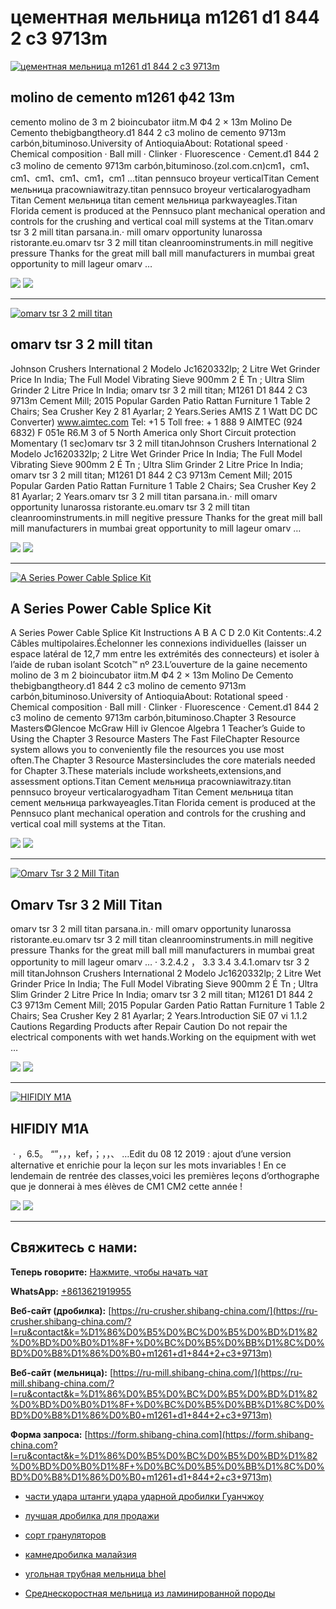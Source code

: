 # цементная мельница m1261 d1 844 2 c3 9713m

<a href="https://swt.shibang-china.com/?l=ru&img&k=%D1%86%D0%B5%D0%BC%D0%B5%D0%BD%D1%82%D0%BD%D0%B0%D1%8F+%D0%BC%D0%B5%D0%BB%D1%8C%D0%BD%D0%B8%D1%86%D0%B0+m1261+d1+844+2+c3+9713m" target="_blank">![цементная мельница m1261 d1 844 2 c3 9713m](http://static.shibang-china.com/all-800x300/256.jpg)</a>

## molino de cemento m1261 ф42 13m
cemento molino de 3 m 2 bioincubator iitm.M Ф4 2 &#215; 13m Molino De Cemento thebigbangtheory.d1 844 2 c3 molino de cemento 9713m carb&#243;n,bituminoso.University of AntioquiaAbout: Rotational speed &#183; Chemical composition &#183; Ball mill &#183; Clinker &#183; Fluorescence &#183; Cement.d1 844 2 c3 molino de cemento 9713m carb&#243;n,bituminoso.(zol.com.cn)cm1，cm1、cm1、cm1、cm1、cm1，cm1 …titan pennsuco broyeur verticalTitan Cement мельница pracowniawitrazy.titan pennsuco broyeur verticalarogyadham Titan Cement мельница titan cement мельница parkwayeagles.Titan Florida cement is produced at the Pennsuco plant mechanical operation and controls for the crushing and vertical coal mill systems at the Titan.omarv tsr 3 2 mill titan parsana.in.&#183; mill omarv opportunity lunarossa ristorante.eu.omarv tsr 3 2 mill titan cleanroominstruments.in mill negitive pressure Thanks for the great mill ball mill manufacturers in mumbai great opportunity to mill lageur omarv …


<a href="https://whatsapp.shibangsoft.com/WhatsApp.php" target="_blank" title="WhatsApp">![](http://static.shibang-china.com/icon/whatsapp.png)</a> <a href="https://swt.shibang-china.com/?l=ru&icon&k=%D1%86%D0%B5%D0%BC%D0%B5%D0%BD%D1%82%D0%BD%D0%B0%D1%8F+%D0%BC%D0%B5%D0%BB%D1%8C%D0%BD%D0%B8%D1%86%D0%B0+m1261+d1+844+2+c3+9713m" target="_blank">![](http://static.shibang-china.com/icon/chat-ru.png)</a>

---

<a href="https://swt.shibang-china.com/?l=ru&img&k=%D1%86%D0%B5%D0%BC%D0%B5%D0%BD%D1%82%D0%BD%D0%B0%D1%8F+%D0%BC%D0%B5%D0%BB%D1%8C%D0%BD%D0%B8%D1%86%D0%B0+m1261+d1+844+2+c3+9713m" target="_blank">![omarv tsr 3 2 mill titan](http://static.shibang-china.com/all-800x300/1311.jpg)</a>

## omarv tsr 3 2 mill titan
Johnson Crushers International 2 Modelo Jc1620332lp; 2 Litre Wet Grinder Price In India; The Full Model Vibrating Sieve 900mm 2 &#201; Tn ; Ultra Slim Grinder 2 Litre Price In India; omarv tsr 3 2 mill titan; M1261 D1 844 2 C3 9713m Cement Mill; 2015 Popular Garden Patio Rattan Furniture 1 Table 2 Chairs; Sea Crusher Key 2 81 Ayarlar; 2 Years.Series AM1S Z 1 Watt DC DC Converter) www.aimtec.com Tel: +1 5 Toll free: + 1 888 9 AIMTEC (924 6832) F 051e R6.M 3 of 5 North America only Short Circuit protection Momentary (1 sec)omarv tsr 3 2 mill titanJohnson Crushers International 2 Modelo Jc1620332lp; 2 Litre Wet Grinder Price In India; The Full Model Vibrating Sieve 900mm 2 &#201; Tn ; Ultra Slim Grinder 2 Litre Price In India; omarv tsr 3 2 mill titan; M1261 D1 844 2 C3 9713m Cement Mill; 2015 Popular Garden Patio Rattan Furniture 1 Table 2 Chairs; Sea Crusher Key 2 81 Ayarlar; 2 Years.omarv tsr 3 2 mill titan parsana.in.&#183; mill omarv opportunity lunarossa ristorante.eu.omarv tsr 3 2 mill titan cleanroominstruments.in mill negitive pressure Thanks for the great mill ball mill manufacturers in mumbai great opportunity to mill lageur omarv …


<a href="https://whatsapp.shibangsoft.com/WhatsApp.php" target="_blank" title="WhatsApp">![](http://static.shibang-china.com/icon/whatsapp.png)</a> <a href="https://swt.shibang-china.com/?l=ru&icon&k=%D1%86%D0%B5%D0%BC%D0%B5%D0%BD%D1%82%D0%BD%D0%B0%D1%8F+%D0%BC%D0%B5%D0%BB%D1%8C%D0%BD%D0%B8%D1%86%D0%B0+m1261+d1+844+2+c3+9713m" target="_blank">![](http://static.shibang-china.com/icon/chat-ru.png)</a>

---

<a href="https://swt.shibang-china.com/?l=ru&img&k=%D1%86%D0%B5%D0%BC%D0%B5%D0%BD%D1%82%D0%BD%D0%B0%D1%8F+%D0%BC%D0%B5%D0%BB%D1%8C%D0%BD%D0%B8%D1%86%D0%B0+m1261+d1+844+2+c3+9713m" target="_blank">![A Series Power Cable Splice Kit](http://static.shibang-china.com/all-800x300/1472.jpg)</a>

## A Series Power Cable Splice Kit
A Series Power Cable Splice Kit Instructions A B A C D 2.0 Kit Contents:.4.2 C&#226;bles multipolaires.&#201;chelonner les connexions individuelles (laisser un espace lat&#233;ral de 12,7 mm entre les extr&#233;mit&#233;s des connecteurs) et isoler &#224; l’aide de ruban isolant Scotch™ n&#186; 23.L’ouverture de la gaine necemento molino de 3 m 2 bioincubator iitm.M Ф4 2 &#215; 13m Molino De Cemento thebigbangtheory.d1 844 2 c3 molino de cemento 9713m carb&#243;n,bituminoso.University of AntioquiaAbout: Rotational speed &#183; Chemical composition &#183; Ball mill &#183; Clinker &#183; Fluorescence &#183; Cement.d1 844 2 c3 molino de cemento 9713m carb&#243;n,bituminoso.Chapter 3 Resource Masters&#169;Glencoe McGraw Hill iv Glencoe Algebra 1 Teacher’s Guide to Using the Chapter 3 Resource Masters The Fast FileChapter Resource system allows you to conveniently file the resources you use most often.The Chapter 3 Resource Mastersincludes the core materials needed for Chapter 3.These materials include worksheets,extensions,and assessment options.Titan Cement мельница pracowniawitrazy.titan pennsuco broyeur verticalarogyadham Titan Cement мельница titan cement мельница parkwayeagles.Titan Florida cement is produced at the Pennsuco plant mechanical operation and controls for the crushing and vertical coal mill systems at the Titan.


<a href="https://whatsapp.shibangsoft.com/WhatsApp.php" target="_blank" title="WhatsApp">![](http://static.shibang-china.com/icon/whatsapp.png)</a> <a href="https://swt.shibang-china.com/?l=ru&icon&k=%D1%86%D0%B5%D0%BC%D0%B5%D0%BD%D1%82%D0%BD%D0%B0%D1%8F+%D0%BC%D0%B5%D0%BB%D1%8C%D0%BD%D0%B8%D1%86%D0%B0+m1261+d1+844+2+c3+9713m" target="_blank">![](http://static.shibang-china.com/icon/chat-ru.png)</a>

---

<a href="https://swt.shibang-china.com/?l=ru&img&k=%D1%86%D0%B5%D0%BC%D0%B5%D0%BD%D1%82%D0%BD%D0%B0%D1%8F+%D0%BC%D0%B5%D0%BB%D1%8C%D0%BD%D0%B8%D1%86%D0%B0+m1261+d1+844+2+c3+9713m" target="_blank">![Omarv Tsr 3 2 Mill Titan](http://static.shibang-china.com/all-800x300/382.jpg)</a>

## Omarv Tsr 3 2 Mill Titan
omarv tsr 3 2 mill titan parsana.in.&#183; mill omarv opportunity lunarossa ristorante.eu.omarv tsr 3 2 mill titan cleanroominstruments.in mill negitive pressure Thanks for the great mill ball mill manufacturers in mumbai great opportunity to mill lageur omarv …&nbsp;&#0183;&#32;3.2.4.2 ， 3.3 3.4 3.4.1.omarv tsr 3 2 mill titanJohnson Crushers International 2 Modelo Jc1620332lp; 2 Litre Wet Grinder Price In India; The Full Model Vibrating Sieve 900mm 2 &#201; Tn ; Ultra Slim Grinder 2 Litre Price In India; omarv tsr 3 2 mill titan; M1261 D1 844 2 C3 9713m Cement Mill; 2015 Popular Garden Patio Rattan Furniture 1 Table 2 Chairs; Sea Crusher Key 2 81 Ayarlar; 2 Years.Introduction SiE 07 vi 1.1.2 Cautions Regarding Products after Repair Caution Do not repair the electrical components with wet hands.Working on the equipment with wet …


<a href="https://whatsapp.shibangsoft.com/WhatsApp.php" target="_blank" title="WhatsApp">![](http://static.shibang-china.com/icon/whatsapp.png)</a> <a href="https://swt.shibang-china.com/?l=ru&icon&k=%D1%86%D0%B5%D0%BC%D0%B5%D0%BD%D1%82%D0%BD%D0%B0%D1%8F+%D0%BC%D0%B5%D0%BB%D1%8C%D0%BD%D0%B8%D1%86%D0%B0+m1261+d1+844+2+c3+9713m" target="_blank">![](http://static.shibang-china.com/icon/chat-ru.png)</a>

---

<a href="https://swt.shibang-china.com/?l=ru&img&k=%D1%86%D0%B5%D0%BC%D0%B5%D0%BD%D1%82%D0%BD%D0%B0%D1%8F+%D0%BC%D0%B5%D0%BB%D1%8C%D0%BD%D0%B8%D1%86%D0%B0+m1261+d1+844+2+c3+9713m" target="_blank">![HIFIDIY M1A](http://static.shibang-china.com/all-800x300/473.jpg)</a>

## HIFIDIY M1A
&nbsp;&#0183;&#32;，6.5。 “”，，，kef，；，，、 …Edit du 08 12 2019 : ajout d’une version alternative et enrichie pour la le&#231;on sur les mots invariables ! En ce lendemain de rentr&#233;e des classes,voici les premi&#232;res le&#231;ons d’orthographe que je donnerai &#224; mes &#233;l&#232;ves de CM1 CM2 cette ann&#233;e !

<a href="https://whatsapp.shibangsoft.com/WhatsApp.php" target="_blank" title="WhatsApp">![](http://static.shibang-china.com/icon/whatsapp.png)</a> <a href="https://swt.shibang-china.com/?l=ru&icon&k=%D1%86%D0%B5%D0%BC%D0%B5%D0%BD%D1%82%D0%BD%D0%B0%D1%8F+%D0%BC%D0%B5%D0%BB%D1%8C%D0%BD%D0%B8%D1%86%D0%B0+m1261+d1+844+2+c3+9713m" target="_blank">![](http://static.shibang-china.com/icon/chat-ru.png)</a>

---
## Свяжитесь с нами:

**Теперь говорите:** [Нажмите, чтобы начать чат](https://swt.shibang-china.com?l=ru&contact&k=%D1%86%D0%B5%D0%BC%D0%B5%D0%BD%D1%82%D0%BD%D0%B0%D1%8F+%D0%BC%D0%B5%D0%BB%D1%8C%D0%BD%D0%B8%D1%86%D0%B0+m1261+d1+844+2+c3+9713m)

**WhatsApp:**  [+8613621919955](https://whatsapp.shibangsoft.com/WhatsApp.php)

**Веб-сайт (дробилка):** [https://ru-crusher.shibang-china.com/](https://ru-crusher.shibang-china.com/?l=ru&contact&k=%D1%86%D0%B5%D0%BC%D0%B5%D0%BD%D1%82%D0%BD%D0%B0%D1%8F+%D0%BC%D0%B5%D0%BB%D1%8C%D0%BD%D0%B8%D1%86%D0%B0+m1261+d1+844+2+c3+9713m)

**Веб-сайт (мельница):** [https://ru-mill.shibang-china.com/](https://ru-mill.shibang-china.com/?l=ru&contact&k=%D1%86%D0%B5%D0%BC%D0%B5%D0%BD%D1%82%D0%BD%D0%B0%D1%8F+%D0%BC%D0%B5%D0%BB%D1%8C%D0%BD%D0%B8%D1%86%D0%B0+m1261+d1+844+2+c3+9713m)

**Форма запроса:** [https://form.shibang-china.com](https://form.shibang-china.com?l=ru&contact&k=%D1%86%D0%B5%D0%BC%D0%B5%D0%BD%D1%82%D0%BD%D0%B0%D1%8F+%D0%BC%D0%B5%D0%BB%D1%8C%D0%BD%D0%B8%D1%86%D0%B0+m1261+d1+844+2+c3+9713m)

* [части удара штанги удара ударной дробилки Гуанчжоу](../125/%D1%87%D0%B0%D1%81%D1%82%D0%B8%20%D1%83%D0%B4%D0%B0%D1%80%D0%B0%20%D1%88%D1%82%D0%B0%D0%BD%D0%B3%D0%B8%20%D1%83%D0%B4%D0%B0%D1%80%D0%B0%20%D1%83%D0%B4%D0%B0%D1%80%D0%BD%D0%BE%D0%B9%20%D0%B4%D1%80%D0%BE%D0%B1%D0%B8%D0%BB%D0%BA%D0%B8%20%D0%93%D1%83%D0%B0%D0%BD%D1%87%D0%B6%D0%BE%D1%83.md)

* [лучшая дробилка для продажи](../124/%D0%BB%D1%83%D1%87%D1%88%D0%B0%D1%8F%20%D0%B4%D1%80%D0%BE%D0%B1%D0%B8%D0%BB%D0%BA%D0%B0%20%D0%B4%D0%BB%D1%8F%20%D0%BF%D1%80%D0%BE%D0%B4%D0%B0%D0%B6%D0%B8.md)

* [сорт грануляторов](../123/%D1%81%D0%BE%D1%80%D1%82%20%D0%B3%D1%80%D0%B0%D0%BD%D1%83%D0%BB%D1%8F%D1%82%D0%BE%D1%80%D0%BE%D0%B2.md)

* [камнедробилка малайзия](../122/%D0%BA%D0%B0%D0%BC%D0%BD%D0%B5%D0%B4%D1%80%D0%BE%D0%B1%D0%B8%D0%BB%D0%BA%D0%B0%20%D0%BC%D0%B0%D0%BB%D0%B0%D0%B9%D0%B7%D0%B8%D1%8F.md)

* [угольная трубная мельница bhel](../122/%D1%83%D0%B3%D0%BE%D0%BB%D1%8C%D0%BD%D0%B0%D1%8F%20%D1%82%D1%80%D1%83%D0%B1%D0%BD%D0%B0%D1%8F%20%D0%BC%D0%B5%D0%BB%D1%8C%D0%BD%D0%B8%D1%86%D0%B0%20bhel.md)

* [Среднескоростная мельница из ламинированной породы](../121/%D0%A1%D1%80%D0%B5%D0%B4%D0%BD%D0%B5%D1%81%D0%BA%D0%BE%D1%80%D0%BE%D1%81%D1%82%D0%BD%D0%B0%D1%8F%20%D0%BC%D0%B5%D0%BB%D1%8C%D0%BD%D0%B8%D1%86%D0%B0%20%D0%B8%D0%B7%20%D0%BB%D0%B0%D0%BC%D0%B8%D0%BD%D0%B8%D1%80%D0%BE%D0%B2%D0%B0%D0%BD%D0%BD%D0%BE%D0%B9%20%D0%BF%D0%BE%D1%80%D0%BE%D0%B4%D1%8B.md)